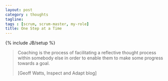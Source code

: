 ```yaml
---
layout: post
category : thoughts
tagline: 
tags : [scrum, scrum-master, my-role]
title: One Step at a Time
---
```

{% include JB/setup %}


> Coaching is the process of facilitating a reflective thought process 
> within somebody else 
> in order to enable them to make some progress towards a goal. 
>
> <footer>[Geoff Watts, Inspect and Adapt blog]</footer>


<!--

Other ideas:

 * What is teaching
 * What is mentoring
 * What is advising
 * what is leading by example
 
-->

 [Geoff Watts, Inspect and Adapt blog]: https://inspectandadapt.com/blog/pair-coaching/
 [Growing Agile blog on coaching roles]: http://www.growingagile.co.za/2016/03/the-9-coaching-roles/